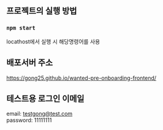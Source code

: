 ## 프로젝트의 실행 방법

### `npm start`

locathost에서 실행 시 해당명령어를 사용

## 배포서버 주소

https://gong25.github.io/wanted-pre-onboarding-frontend/

## 테스트용 로그인 이메일

email: testgong@test.com  
password: 11111111
